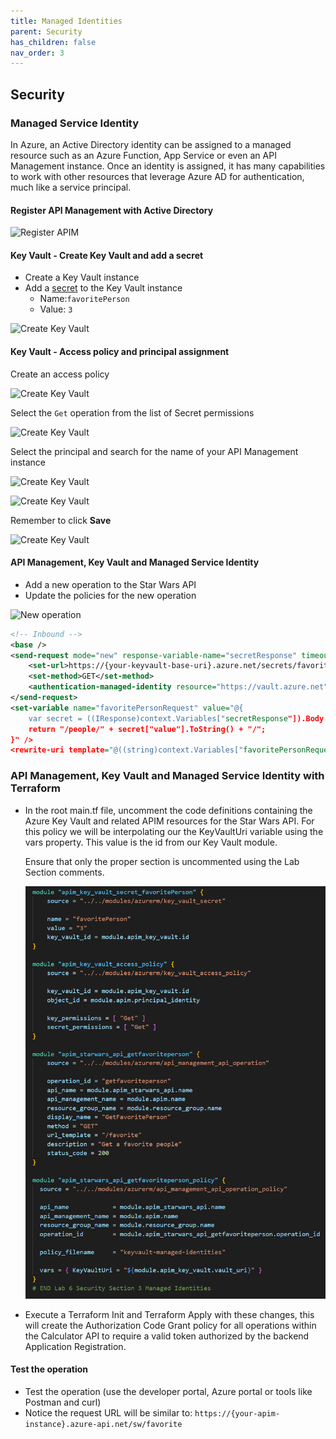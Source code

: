 ```yaml
---
title: Managed Identities
parent: Security
has_children: false
nav_order: 3
---
```


## Security


### Managed Service Identity

In Azure, an Active Directory identity can be assigned to a managed resource such as an Azure Function, App Service or even an API Management instance. Once an identity is assigned, it has many capabilities to work with other resources that leverage Azure AD for authentication, much like a service principal.

#### Register API Management with Active Directory

![Register APIM](../../assets/images/apim-security-register-principal.png)

#### Key Vault - Create Key Vault and add a secret

- Create a Key Vault instance
- Add a [secret](https://docs.microsoft.com/en-us/azure/key-vault/secrets/quick-create-portal#add-a-secret-to-key-vault) to the Key Vault instance
  - Name:`favoritePerson`
  - Value: `3`

![Create Key Vault](../../assets/images/apim-security-create-key-vault.png)

#### Key Vault - Access policy and principal assignment

Create an access policy

![Create Key Vault](../../assets/images/apim-security-key-vault-1.jpg)

Select the `Get` operation from the list of Secret permissions

![Create Key Vault](../../assets/images/apim-security-key-vault-2.jpg)

Select the principal and search for the name of your API Management instance

![Create Key Vault](../../assets/images/apim-security-key-vault-3.jpg)

![Create Key Vault](../../assets/images/apim-security-key-vault-4.jpg)

Remember to click **Save**

![Create Key Vault](../../assets/images/apim-security-key-vault-5.jpg)

#### API Management, Key Vault and Managed Service Identity

- Add a new operation to the Star Wars API
- Update the policies for the new operation

![New operation](../../assets/images/apim-security-add-operation.png)

```xml
<!-- Inbound -->
<base />
<send-request mode="new" response-variable-name="secretResponse" timeout="20" ignore-error="false">
    <set-url>https://{your-keyvault-base-uri}.azure.net/secrets/favoritePerson/?api-version=7.0</set-url>
    <set-method>GET</set-method>
    <authentication-managed-identity resource="https://vault.azure.net" />
</send-request>
<set-variable name="favoritePersonRequest" value="@{
    var secret = ((IResponse)context.Variables["secretResponse"]).Body.As<JObject>();
    return "/people/" + secret["value"].ToString() + "/";
}" />
<rewrite-uri template="@((string)context.Variables["favoritePersonRequest"])" />
```

### API Management, Key Vault and Managed Service Identity with Terraform
- In the root main.tf file, uncomment the code definitions containing the Azure Key Vault and related APIM resources for the Star Wars API. For this policy we will be interpolating our the KeyVaultUri variable using the vars property. This value is the id from our Key Vault module.
  
  Ensure that only the proper section is uncommented using the Lab Section comments.

  ![Terraform APIM Calc API Authorization Code Grant flow](../../assets/images/tf-module-7-managed-identities.png)

- Execute a Terraform Init and Terraform Apply with these changes, this will create the Authorization Code Grant policy for all operations within the Calculator API to require a valid token authorized by the backend Application Registration.

#### Test the operation

- Test the operation (use the developer portal, Azure portal or tools like Postman and curl)
- Notice the request URL will be similar to: `https://{your-apim-instance}.azure-api.net/sw/favorite`

